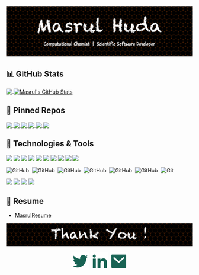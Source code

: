 <!-- Theme: https://github.com/anuraghazra/github-readme-stats --> 

<img src="welcome.jpg" alt="drawing" width="800"/>

## :bar_chart: GitHub Stats

<a href="https://github.com/masrul/masrul">
  <img align="center" src="https://github-readme-stats.vercel.app/api/top-langs/?username=masrul&hide=roff,tex&theme=radical&langs_count=3" />
</a>
<a href="https://github.com/masrul/masrul">
  <img align="center" src="https://github-readme-stats.vercel.app/api?username=masrul&show_icons=true&line_height=27&count_private=true&theme=radical" alt="Masrul's GitHub Stats" />
</a>


 
## :link: Pinned Repos 

<a href="https://github.com/masrul/GenTopo">
  <img align="center" src="https://github-readme-stats.vercel.app/api/pin/?username=masrul&repo=GenTopo&hide=description&theme=radical" />
</a>

<a href="https://github.com/masrul/GMXFit">
  <img align="center" src="https://github-readme-stats.vercel.app/api/pin/?username=masrul&repo=GMXFit&hide=description&theme=radical" />
</a>


<a href="https://github.com/masrul/BibtexFixer">
  <img align="center" src="https://github-readme-stats.vercel.app/api/pin/?username=masrul&repo=BibtexFixer&hide=description&theme=radical" />
</a>

<a href="https://github.com/masrul/OverLapRemover">
  <img align="center" src="https://github-readme-stats.vercel.app/api/pin/?username=masrul&repo=OverLapRemover&hide=description&theme=radical" />
</a>

<a href="https://github.com/masrul/DSMC">
  <img align="center" src="https://github-readme-stats.vercel.app/api/pin/?username=masrul&repo=DSMC&hide=description&theme=radical" />
</a>

<a href="https://github.com/masrul/Parallel-Computing-MPI">
  <img align="center" src="https://github-readme-stats.vercel.app/api/pin/?username=masrul&repo=Parallel-Computing-MPI&hide=description&theme=radical" />
</a>


## 🔧 Technologies & Tools
![](https://img.shields.io/badge/OS-Linux/macOS-informational?style=flat&logo=linux&logoColor=white&color=2bbc8a)
![](https://img.shields.io/badge/Code-Python-informational?style=flat&logo=python&logoColor=white&color=2bbc8a)
![](https://img.shields.io/badge/Code-C/C++-informational?style=flat&logo=cpp&logoColor=white&color=2bbc8a)
![](https://img.shields.io/badge/Code-Fortran-informational?style=flat&logo=python&logoColor=white&color=2bbc8a)
![](https://img.shields.io/badge/Shell-Bash-informational?style=flat&logo=gnu-bash&logoColor=white&color=2bbc8a)
![](https://img.shields.io/badge/IDE-VIM-informational?style=flat&logo=gnu-bash&logoColor=white&color=2bbc8a)
![](https://img.shields.io/badge/HPC-MPI-informational?style=flat&logo=gnu-bash&logoColor=white&color=2bbc8a)
![](https://img.shields.io/badge/HPC-OpenMP-informational?style=flat&logo=gnu-bash&logoColor=white&color=2bbc8a)
![](https://img.shields.io/badge/HPC-OpenACC-informational?style=flat&logo=gnu-bash&logoColor=white&color=2bbc8a)
![](https://img.shields.io/badge/Code-Make-informational?style=flat&logo=cmake&logoColor=white&color=2bbc8a)

![GitHub](https://img.shields.io/badge/OS-Linux-information?style=flat&logo=linux)&nbsp;
![GitHub](https://img.shields.io/badge/OS-macOS-information?style=flat&logo=mac)&nbsp;
![GitHub](https://img.shields.io/badge/Lang-c++-information?style=flat&logo=c%2B%2B)&nbsp;
![GitHub](https://img.shields.io/badge/Lang-c-information?style=flat&logo=c)&nbsp;
![GitHub](https://img.shields.io/badge/Lang-python-information?style=flat&logo=python)&nbsp;
![GitHub](https://img.shields.io/badge/-GitHub-05122A?style=flat&logo=github)&nbsp;
![Git](https://img.shields.io/badge/-Git-05122A?style=flat&logo=git)&nbsp;



![](https://img.shields.io/badge/Simulation-Gromacs-informational?style=flat&logo=gnu-bash&logoColor=white&color=2bbc8a)
![](https://img.shields.io/badge/Simulation-LAMMPS-informational?style=flat&logo=gnu-bash&logoColor=white&color=2bbc8a)
![](https://img.shields.io/badge/Simulation-Gaussian-informational?style=flat&logo=gnu-bash&logoColor=white&color=2bbc8a)
![](https://img.shields.io/badge/Simulation-CP2K-informational?style=flat&logo=gnu-bash&logoColor=white&color=2bbc8a)


## :file_folder: Resume 
+ [MasrulResume](./MasrulHuda-CV.pdf)



<img src="thanks.jpg" alt="drawing" width="800"/>

<!-- https://github.com/jayehernandez/jayehernandez/blob/main/README.md -->
<p align="center">
  <p align="center">
    <a href="https://twitter.com/iMasrulHuda" alt="Twitter"><img src="./twitter-fill.svg"></a>
    <a href="https://www.linkedin.com/in/masrulhuda/" alt="Linkedin"><img src="./linkedin-fill.svg"></a>
    <a href="mailto:mmh568@msstate.edu" alt="Contact me"><img src="./mail-fill.svg"></a>
  </p>

</p>

